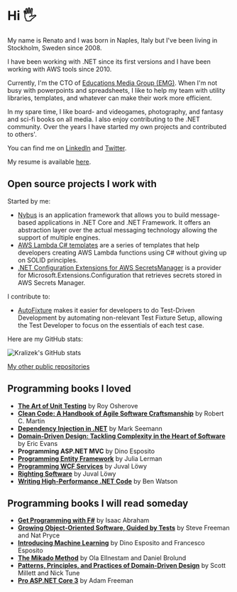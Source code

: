# Hi 🖐
My name is Renato and I was born in Naples, Italy but I've been living in Stockholm, Sweden since 2008.

I have been working with .NET since its first versions and I have been working with AWS tools since 2010.

Currently, I'm the CTO of [Educations Media Group (EMG)](https://educationsmediagroup.com).
When I'm not busy with powerpoints and spreadsheets, I like to help my team with utility libraries, templates, and whatever can make their work more efficient.

In my spare time, I like board- and videogames, photography, and fantasy and sci-fi books on all media.
I also enjoy contributing to the .NET community. Over the years I have started my own projects and contributed to others'.

You can find me on [LinkedIn](https://www.linkedin.com/in/renatogolia/) and [Twitter](https://twitter.com/Kralizek).

My resume is available [here](https://github.com/Kralizek/Kralizek/blob/master/files/cv/Curriculum%20-%202020-09-01.pdf).

## Open source projects I work with

Started by me:
- [Nybus](https://github.com/Nybus-project/) is an application framework that allows you to build message-based applications in .NET Core and .NET Framework.
It offers an abstraction layer over the actual messaging technology allowing the support of multiple engines.
- [AWS Lambda C# templates](https://github.com/Kralizek/AWSLambdaSharpTemplate) are a series of templates that help developers creating AWS Lambda functions using C# without giving up on SOLID principles.
- [.NET Configuration Extensions for AWS SecretsManager](https://github.com/Kralizek/AWSSecretsManagerConfigurationExtensions) is a provider for Microsoft.Extensions.Configuration that retrieves secrets stored in AWS Secrets Manager.

I contribute to:
- [AutoFixture](https://github.com/AutoFixture/AutoFixture/) makes it easier for developers to do Test-Driven Development by automating non-relevant Test Fixture Setup, allowing the Test Developer to focus on the essentials of each test case.

Here are my GitHub stats:

![Kralizek's GitHub stats](https://github-readme-stats.vercel.app/api/?username=Kralizek&count_private=true&show_icons=true&hide_title=true)

[My other public repositories](https://github.com/Kralizek?tab=repositories&q=&type=public&language=)

## Programming books I loved
- **[The Art of Unit Testing](https://www.amazon.com/Art-Unit-Testing-examples/dp/1617290890/)** by Roy Osherove
- **[Clean Code: A Handbook of Agile Software Craftsmanship](https://www.amazon.com/Clean-Code-Handbook-Software-Craftsmanship/dp/0132350882/)** by Robert C. Martin
- **[Dependency Injection in .NET](https://www.amazon.com/Dependency-Injection-NET-Mark-Seemann/dp/1935182501/)** by Mark Seemann
- **[Domain-Driven Design: Tackling Complexity in the Heart of Software](https://www.amazon.com/Domain-Driven-Design-Tackling-Complexity-Software/dp/0321125215/)** by Eric Evans
- **Programming ASP.NET MVC** by Dino Esposito
- **[Programming Entity Framework](https://www.amazon.com/Programming-Entity-Framework-Building-Centric-dp-0596807260/dp/0596807260/)** by Julia Lerman
- **[Programming WCF Services](https://www.amazon.com/Programming-WCF-Services-Maintainable-Service-Oriented/dp/1491944838/)** by Juval Löwy
- **[Righting Software](https://www.amazon.com/Righting-Software-Juval-L%C3%B6wy/dp/0136524036/)** by Juval Löwy
- **[Writing High-Performance .NET Code](https://www.amazon.com/Writing-High-Performance-NET-Code-Watson-ebook/dp/B07BF68842/)** by Ben Watson

## Programming books I will read someday
- **[Get Programming with F#](https://www.amazon.com/Get-Programming-guide-NET-developers/dp/1617293997/)** by Isaac Abraham
- **[Growing Object-Oriented Software, Guided by Tests](https://www.amazon.com/Growing-Object-Oriented-Software-Guided-Tests/dp/0321503627/)** by Steve Freeman and Nat Pryce
- **[Introducing Machine Learning](https://www.amazon.com/Introducing-Machine-Learning-Developer-Reference-dp-0135565669/dp/0135565669/)** by Dino Esposito and Francesco Esposito
- **[The Mikado Method](https://www.amazon.com/Mikado-Method-Ola-Ellnestam/dp/1617291218/)** by Ola Ellnestam and Daniel Brolund
- **[Patterns, Principles, and Practices of Domain-Driven Design](https://www.amazon.com/Patterns-Principles-Practices-Domain-Driven-Design-ebook/dp/B00XLYUA0W/)** by Scott Millett and Nick Tune
- **[Pro ASP.NET Core 3](https://www.amazon.com/Pro-ASP-NET-Core-Cloud-Ready-Applications/dp/1484254392/)** by Adam Freeman
